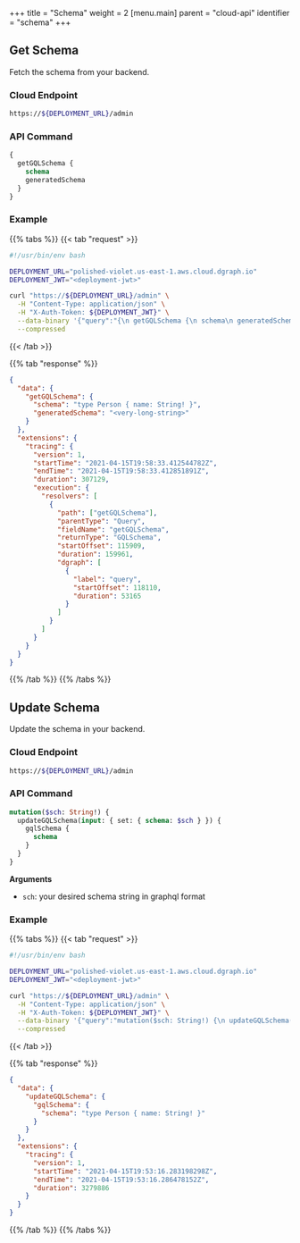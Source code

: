 +++
title = "Schema"
weight = 2
[menu.main]
    parent = "cloud-api"
    identifier = "schema"
+++

## Get Schema

Fetch the schema from your backend.

### Cloud Endpoint

```bash
https://${DEPLOYMENT_URL}/admin
```

### API Command

```graphql
{
  getGQLSchema {
    schema
    generatedSchema
  }
}
```

### Example

{{% tabs %}} {{< tab "request" >}}
```bash
#!/usr/bin/env bash

DEPLOYMENT_URL="polished-violet.us-east-1.aws.cloud.dgraph.io"
DEPLOYMENT_JWT="<deployment-jwt>"

curl "https://${DEPLOYMENT_URL}/admin" \
  -H "Content-Type: application/json" \
  -H "X-Auth-Token: ${DEPLOYMENT_JWT}" \
  --data-binary '{"query":"{\n getGQLSchema {\n schema\n generatedSchema\n }\n}","variables":{}}' \
  --compressed
```
{{< /tab >}} 

{{% tab "response" %}}
```json
{
  "data": {
    "getGQLSchema": {
      "schema": "type Person { name: String! }",
      "generatedSchema": "<very-long-string>"
    }
  },
  "extensions": {
    "tracing": {
      "version": 1,
      "startTime": "2021-04-15T19:58:33.412544782Z",
      "endTime": "2021-04-15T19:58:33.412851891Z",
      "duration": 307129,
      "execution": {
        "resolvers": [
          {
            "path": ["getGQLSchema"],
            "parentType": "Query",
            "fieldName": "getGQLSchema",
            "returnType": "GQLSchema",
            "startOffset": 115909,
            "duration": 159961,
            "dgraph": [
              {
                "label": "query",
                "startOffset": 118110,
                "duration": 53165
              }
            ]
          }
        ]
      }
    }
  }
}
```
{{% /tab %}} {{% /tabs %}}

## Update Schema

Update the schema in your backend.

### Cloud Endpoint

```bash
https://${DEPLOYMENT_URL}/admin
```

### API Command

```graphql
mutation($sch: String!) {
  updateGQLSchema(input: { set: { schema: $sch } }) {
    gqlSchema {
      schema
    }
  }
}
```

**Arguments**

- `sch`: your desired schema string in graphql format

### Example

{{% tabs %}} {{< tab "request" >}}
```bash
#!/usr/bin/env bash

DEPLOYMENT_URL="polished-violet.us-east-1.aws.cloud.dgraph.io"
DEPLOYMENT_JWT="<deployment-jwt>"

curl "https://${DEPLOYMENT_URL}/admin" \
  -H "Content-Type: application/json" \
  -H "X-Auth-Token: ${DEPLOYMENT_JWT}" \
  --data-binary '{"query":"mutation($sch: String!) {\n updateGQLSchema(input: { set: { schema: $sch } })\n {\n gqlSchema {\n schema\n }\n }\n}","variables":{"sch": "type Person { name: String! }"}}' \
  --compressed
```
{{< /tab >}} 

{{% tab "response" %}}
```json
{
  "data": {
    "updateGQLSchema": {
      "gqlSchema": {
        "schema": "type Person { name: String! }"
      }
    }
  },
  "extensions": {
    "tracing": {
      "version": 1,
      "startTime": "2021-04-15T19:53:16.283198298Z",
      "endTime": "2021-04-15T19:53:16.286478152Z",
      "duration": 3279886
    }
  }
}
```
{{% /tab %}} {{% /tabs %}}
